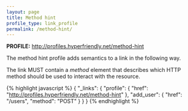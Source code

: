 ```yaml
---
layout: page
title: Method hint
profile_type: link_profile
permalink: /method-hint/
---
```


**PROFILE:** http://profiles.hyperfriendly.net/method-hint

The method hint profile adds semantics to a link in the following way.

The link MUST contain a *method* element that describes which HTTP method should be used to interact with the resource.

{% highlight javascript %}
{
  "_links": {
    "profile": {
      "href": "http://profiles.hyperfriendly.net/method-hint"
    },
    "add_user": {
      "href": "/users",
      "method": "POST"
    }
  }
}
{% endhighlight %}